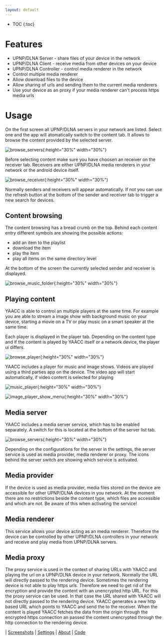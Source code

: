 ```yaml
---
layout: default
---
```

<!-- markdownlint-configure-file {
    "first-line-h1": false
} -->

* TOC
{:toc}

# Features

* UPNP/DLNA Server - share files of your device in the network
* UPNP/DLNA Client - receive media from other devices on your device
* UPNP/DLNA Controller - control media renderer in the network
* Control multiple media renderer
* Allow download files to the device
* Allow sharing of urls and sending them to the current media renderers
* Use your device as an proxy if your media renderer can't process https media urls

# Usage

On the first screen all UPNP/DLNA servers in your network are listed.
Select one and the app will atomatically switch to the content tab.
It allows to browse the content provided by the selected server.

![browse_servers](./screenshots/4.1.x/browse_servers.png){:height="30%" width="30%"}

Before selecting content make sure you have choosen an receiver on
the receiver tab. Receivers are either UPNP/DLNA media renderers in
your network or the android device itself.

![browse_receiver](./screenshots/4.1.x/browse_receiver.png){:height="30%" width="30%"}

Normally senders and receivers will appear automatically.
If not you can use the refresh button at the bottom of
the sender and receiver tab to trigger a new search for devices.

## Content browsing

The content browsing has a bread crumb on the top.
Behind each content entry different symbols are showing the possible actions:

* add an item to the playlist
* download the item
* play the item
* play all items on the same directory level

At the bottom of the screen the currently selected sender and receiver is displayed.

![browse_music_folder](./screenshots/4.1.x/browse_music_folder.png){:height="30%" width="30%"}

## Playing content

YAACC is able to control an multiple players at the same time.
For example you are able to stream a image show with background music
on your device, starting a movie on a TV or play music on a
smart speaker at the same time.

Each player is displayed in the player tab. Depending on the content type
and if the content is played by YAACC itself or a network device, the player ui differs.

![browse_player](./screenshots/4.1.x/browse_player.png){:height="30%" width="30%"}

YAACC includes a player for music and image shows.
Videos are played using a third parties app on the device.
The video app will start automatically, if video content is selected for playing

![music_player](./screenshots/4.1.x/music_player.png){:height="30%" width="30%"}

![image_player_show_menu](./screenshots/4.1.x/image_player_show_menu.png){:height="30%" width="30%"}

## Media server

YAACC includes a media server service, which has to be enabled separately.
A switch for this is located at the bottom of the server list tab.

![browse_servers](./screenshots/4.1.x/browse_servers.png){:height="30%" width="30%"}

Depending on the configurations for the server in the settings,
the server service is used as media provider, media renderer or proxy.
The icons behind the server switch are showing which service is activated.

## Media provider

If the device is used as media provider, media files stored on the device
are accessible for other UPNP/DLNA devices in you network.
At the moment there are no restrictions beside the content type,
which files are accessible and which are not.
Be aware of this when activating the service!

## Media renderer

This service allows your device acting as an media renderer. Therefore the
device can be controlled by other UPNP/DLNA controllers in your network
and receive and play media from UPNP/DLNA servers.

## Media proxy

The proxy service is used in the context of sharing URLs with YAACC and
playing the url on a UPNP/DLNA device in your network. Normally the
URL will directly passed to the rendering device. Sometimes the rendering
device is not able to play https urls. Therefore we need to get rid of the
encryption and provide the content with an unencrypted http URL.
For this the proxy service can be used. In that case the URL shared with
YAACC will not directly passed to the rendering device. YAACC generates a
new http based URL which points to YAACC and send the to the receiver.
When the content is played YAACC fetches the data from the origin through the
encrypted https connection an passed the content unencrypted through the http
connection to the rendering device.

| [Screenshots](screenshots/) | [Settings](settings/) |  [About](about/) | [Code](doxygen/html/inherits.html)
